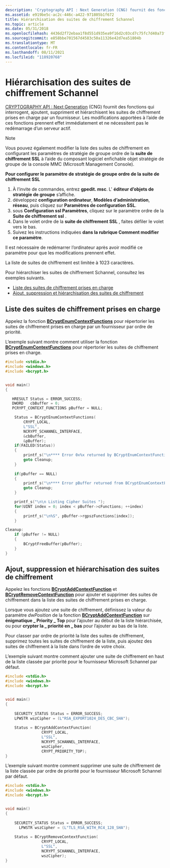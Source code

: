 ```yaml
---
description: 'Cryptography API : Next Generation (CNG) fournit des fonctions qui interrogent, ajoutent, suppriment et hiérarchisent les suites de chiffrement prises en charge par un fournisseur. Les modifications apportées à l’aide de ces fonctions prennent effet immédiatement et ne nécessitent pas le redémarrage d’un serveur actif.'
ms.assetid: e919be5c-ac2c-446c-a422-971805b1f672
title: Hiérarchisation des suites de chiffrement Schannel
ms.topic: article
ms.date: 05/31/2018
ms.openlocfilehash: 4436d2f72ebaa1f8d551d935ea9f16d2c03cd7c75fc7d40a73f1a27c7406ad6c
ms.sourcegitcommit: e858bbe701567d4583c50a11326e42d7ea51804b
ms.translationtype: MT
ms.contentlocale: fr-FR
ms.lasthandoff: 08/11/2021
ms.locfileid: "118920768"
---
```

# <a name="prioritizing-schannel-cipher-suites"></a>Hiérarchisation des suites de chiffrement Schannel

[CRYPTOGRAPHY API : Next Generation](../seccng/cng-portal.md) (CNG) fournit des fonctions qui interrogent, ajoutent, suppriment et hiérarchisent les suites de chiffrement prises en charge par un fournisseur. Les modifications apportées à l’aide de ces fonctions prennent effet immédiatement et ne nécessitent pas le redémarrage d’un serveur actif.

> [!Note]
> Vous pouvez également modifier la liste des suites de chiffrement en configurant les paramètres de stratégie de groupe ordre de la **suite de chiffrement SSL** à l’aide du composant logiciel enfichable objet stratégie de groupe de la console MMC (Microsoft Management Console).
> 
> **Pour configurer le paramètre de stratégie de groupe ordre de la **suite de chiffrement SSL****
> 
> 1.  À l’invite de commandes, entrez **gpedit. msc**. L' **éditeur d’objets de stratégie de groupe** s’affiche.
> 2.  développez **configuration ordinateur**, **Modèles d’administration**, **réseau**, puis cliquez sur **Paramètres de configuration SSL**.
> 3.  sous **Configuration ssl Paramètres**, cliquez sur le paramètre ordre de la **Suite de chiffrement ssl** .
> 4.  Dans le volet ordre de la **suite de chiffrement SSL** , faites défiler le volet vers le bas.
> 5.  Suivez les instructions indiquées **dans la rubrique Comment modifier ce paramètre**.
> 
> Il est nécessaire de redémarrer l’ordinateur après avoir modifié ce paramètre pour que les modifications prennent effet.

 

La liste de suites de chiffrement est limitée à 1023 caractères.

Pour hiérarchiser les suites de chiffrement Schannel, consultez les exemples suivants.

-   [Liste des suites de chiffrement prises en charge](#listing-supported-cipher-suites)
-   [Ajout, suppression et hiérarchisation des suites de chiffrement](#adding-removing-and-prioritizing-cipher-suites)

## <a name="listing-supported-cipher-suites"></a>Liste des suites de chiffrement prises en charge

Appelez la fonction [**BCryptEnumContextFunctions**](/windows/win32/api/bcrypt/nf-bcrypt-bcryptenumcontextfunctions) pour répertorier les suites de chiffrement prises en charge par un fournisseur par ordre de priorité.

L’exemple suivant montre comment utiliser la fonction [**BCryptEnumContextFunctions**](/windows/win32/api/bcrypt/nf-bcrypt-bcryptenumcontextfunctions) pour répertorier les suites de chiffrement prises en charge.


```C++
#include <stdio.h>
#include <windows.h>
#include <bcrypt.h>


void main()
{

   HRESULT Status = ERROR_SUCCESS;
   DWORD   cbBuffer = 0;
   PCRYPT_CONTEXT_FUNCTIONS pBuffer = NULL;

    Status = BCryptEnumContextFunctions(
        CRYPT_LOCAL,
        L"SSL",
        NCRYPT_SCHANNEL_INTERFACE,
        &cbBuffer,
        &pBuffer);
    if(FAILED(Status))
    {
        printf_s("\n**** Error 0x%x returned by BCryptEnumContextFunctions\n", Status);
        goto Cleanup;
    }
                
    if(pBuffer == NULL)
    {
        printf_s("\n**** Error pBuffer returned from BCryptEnumContextFunctions is null");
        goto Cleanup;
    }

    printf_s("\n\n Listing Cipher Suites ");
    for(UINT index = 0; index < pBuffer->cFunctions; ++index)
    {
        printf_s("\n%S", pBuffer->rgpszFunctions[index]);
    }

Cleanup:
    if (pBuffer != NULL)
    {
        BCryptFreeBuffer(pBuffer);
    }
}


```



## <a name="adding-removing-and-prioritizing-cipher-suites"></a>Ajout, suppression et hiérarchisation des suites de chiffrement

Appelez les fonctions [**BCryptAddContextFunction**](/windows/win32/api/bcrypt/nf-bcrypt-bcryptaddcontextfunction) et [**BCryptRemoveContextFunction**](/windows/win32/api/bcrypt/nf-bcrypt-bcryptremovecontextfunction) pour ajouter et supprimer des suites de chiffrement dans la liste des suites de chiffrement prises en charge.

Lorsque vous ajoutez une suite de chiffrement, définissez la valeur du paramètre *dwPosition* de la fonction [**BCryptAddContextFunction**](/windows/win32/api/bcrypt/nf-bcrypt-bcryptaddcontextfunction) sur **énigmatique \_ Priority \_ Top** pour l’ajouter au début de la liste hiérarchisée, ou pour **crypter la \_ priorité en \_ bas** pour l’ajouter au bas de la liste.

Pour classer par ordre de priorité la liste des suites de chiffrement, supprimez toutes les suites de chiffrement de la liste, puis ajoutez des suites de chiffrement à la liste dans l’ordre de votre choix.

L’exemple suivant montre comment ajouter une suite de chiffrement en haut de la liste classée par priorité pour le fournisseur Microsoft Schannel par défaut.


```C++
#include <stdio.h>
#include <windows.h>
#include <bcrypt.h>


void main()
{
    
    SECURITY_STATUS Status = ERROR_SUCCESS;
    LPWSTR wszCipher = (L"RSA_EXPORT1024_DES_CBC_SHA");
       
    Status = BCryptAddContextFunction(
                CRYPT_LOCAL,
                L"SSL",
                NCRYPT_SCHANNEL_INTERFACE,
                wszCipher,
                CRYPT_PRIORITY_TOP);
}


```



L’exemple suivant montre comment supprimer une suite de chiffrement de la liste classée par ordre de priorité pour le fournisseur Microsoft Schannel par défaut.


```C++
#include <stdio.h>
#include <windows.h>
#include <bcrypt.h>


void main()
{
    
    SECURITY_STATUS Status = ERROR_SUCCESS;
      LPWSTR wszCipher = (L"TLS_RSA_WITH_RC4_128_SHA");
       
    Status = BCryptRemoveContextFunction(
                CRYPT_LOCAL,
                L"SSL",
                NCRYPT_SCHANNEL_INTERFACE,
                wszCipher);
}


```



 

 
